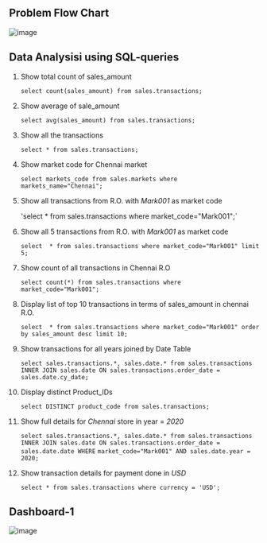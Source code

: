 ## Problem Flow Chart

![image](https://user-images.githubusercontent.com/66863370/181909715-e92fb16e-2255-43d4-a65c-2eea3e5026a8.png)


## Data Analysisi using SQL-queries

1. Show total count of sales_amount

      `select count(sales_amount) from sales.transactions;`
   
2. Show average of sale_amount

      `select avg(sales_amount) from sales.transactions;`
      
3. Show all the transactions

      `select * from sales.transactions;`
      
4. Show market code for Chennai market

      `select markets_code from sales.markets where markets_name="Chennai";`
      
5. Show all transactions from R.O. with *Mark001* as market code

      'select  * from sales.transactions where market_code="Mark001";`

6. Show all 5 transactions from R.O. with *Mark001* as market code

      `select  * from sales.transactions where market_code="Mark001" limit 5;`

7. Show count of all transactions in Chennai R.O

      `select count(*) from sales.transactions where market_code="Mark001";`
      
8. Display list of top 10 transactions in terms of sales_amount in chennai R.O.

      `select  * from sales.transactions where market_code="Mark001" order by sales_amount desc limit 10;`
      
9. Show transactions for all years joined by Date Table

      `select sales.transactions.*, sales.date.* from sales.transactions INNER JOIN sales.date ON sales.transactions.order_date = sales.date.cy_date;`
      
10. Display distinct Product_IDs

      `select DISTINCT product_code from sales.transactions;`
      
11. Show full details for *Chennai* store in year = *2020*

      `select sales.transactions.*, sales.date.* from sales.transactions INNER JOIN sales.date ON sales.transactions.order_date = sales.date.date WHERE`                     `market_code="Mark001" AND sales.date.year = 2020;`
      
12. Show transaction details for payment done in *USD*

      `select * from sales.transactions where currency = 'USD';`

## Dashboard-1
![image](https://user-images.githubusercontent.com/66863370/181904334-f287fce4-be58-432d-8a43-994bda3ca354.png)
